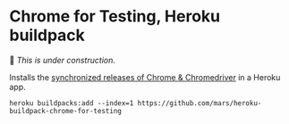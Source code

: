 # Chrome for Testing, Heroku buildpack

🚧 *This is under construction.*

Installs the [synchronized releases of Chrome & Chromedriver](https://googlechromelabs.github.io/chrome-for-testing/) in a Heroku app.

```
heroku buildpacks:add --index=1 https://github.com/mars/heroku-buildpack-chrome-for-testing
```
